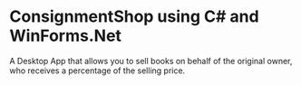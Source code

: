 # ConsignmentShop using C# and WinForms.Net
A Desktop App that allows you to sell books on behalf of the original owner, who receives a percentage of the selling price.
